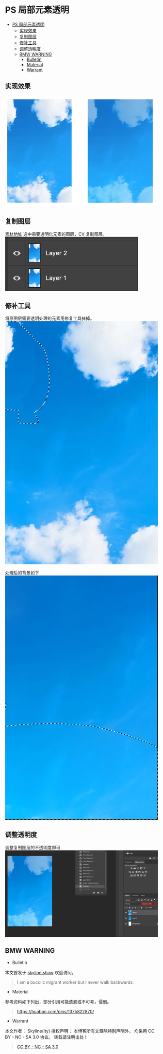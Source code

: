 # PS 局部元素透明

<!-- @import "[TOC]" {cmd="toc" depthFrom=1 depthTo=6 orderedList=false} -->

<!-- code_chunk_output -->

- [PS 局部元素透明](#ps-局部元素透明)
  - [实现效果](#实现效果)
  - [复制图层](#复制图层)
  - [修补工具](#修补工具)
  - [调整透明度](#调整透明度)
  - [BMW WARNING](#bmw-warning)
    - [Bulletin](#bulletin)
    - [Material](#material)
    - [Warrant](#warrant)

<!-- /code_chunk_output -->

## 实现效果

![PS局部元素透明20220303173301](https://raw.githubusercontent.com/skylinety/blog-pics/master/imgs/PS%E5%B1%80%E9%83%A8%E5%85%83%E7%B4%A0%E9%80%8F%E6%98%8E20220303173301.png)

## 复制图层

[素材地址](https://github.com/skylinety/Blog/blob/main/Demos/Tools/APPs/Photoshop/sky.jpeg)
选中需要透明化元素的图层，CV 复制图层。
![PS局部元素透明20220303171829](https://raw.githubusercontent.com/skylinety/blog-pics/master/imgs/PS%E5%B1%80%E9%83%A8%E5%85%83%E7%B4%A0%E9%80%8F%E6%98%8E20220303171829.png)

## 修补工具

将原图层需要透明处理的元素用修复工具抹掉。
![PS局部元素透明20220303172110](https://raw.githubusercontent.com/skylinety/blog-pics/master/imgs/PS%E5%B1%80%E9%83%A8%E5%85%83%E7%B4%A0%E9%80%8F%E6%98%8E20220303172110.png)

处理后的背景如下
![PS局部元素透明20220303172247](https://raw.githubusercontent.com/skylinety/blog-pics/master/imgs/PS%E5%B1%80%E9%83%A8%E5%85%83%E7%B4%A0%E9%80%8F%E6%98%8E20220303172247.png)

## 调整透明度

调整复制图层的不透明度即可
![PS局部元素透明20220303172442](https://raw.githubusercontent.com/skylinety/blog-pics/master/imgs/PS%E5%B1%80%E9%83%A8%E5%85%83%E7%B4%A0%E9%80%8F%E6%98%8E20220303172442.png)

## BMW WARNING

- Bulletin

本文首发于 [skyline.show](http://www.skyline.show)  欢迎访问。

> I am a bucolic migrant worker but I never walk backwards.

- Material

参考资料如下列出，部分引用可能遗漏或不可考，侵删。

> https://huaban.com/pins/1375822870/

- Warrant

本文作者： Skyline(lty)
授权声明： 本博客所有文章除特别声明外， 均采用 CC BY - NC - SA 3.0 协议。 转载请注明出处！

> [CC BY - NC - SA 3.0](https://creativecommons.org/licenses/by-nc-sa/3.0/deed.zh)
